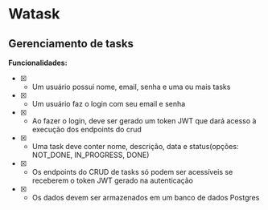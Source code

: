 # Watask
## Gerenciamento de tasks

**Funcionalidades:**

- [x] - Um usuário possui nome, email, senha e uma ou mais tasks
- [x] - Um usuário faz o login com seu email e senha
- [x] - Ao fazer o login, deve ser gerado um token JWT que dará acesso à execução dos endpoints do crud
- [x] - Uma task deve conter nome, descrição, data e status(opções: NOT_DONE, IN_PROGRESS, DONE)  
- [x] - Os endpoints do CRUD de tasks só podem ser acessíveis se receberem o token JWT gerado na autenticação
- [x] - Os dados devem ser armazenados em um banco de dados Postgres

